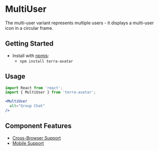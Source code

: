 # MultiUser

The multi-user variant represents multiple users - it displays a multi-user icon in a circular frame.

## Getting Started

- Install with [npmjs](https://www.npmjs.com):
  - `npm install terra-avatar`

## Usage

```jsx
import React from 'react';
import { MultiUser } from 'terra-avatar';

<MultiUser
  alt="Group Chat"
/>
```

## Component Features

 * [Cross-Browser Support](https://github.com/cerner/terra-ui/blob/master/src/terra-dev-site/contributing/ComponentStandards.e.contributing.md#cross-browser-support)
 * [Mobile Support](https://github.com/cerner/terra-ui/blob/master/src/terra-dev-site/contributing/ComponentStandards.e.contributing.md#mobile-support)
